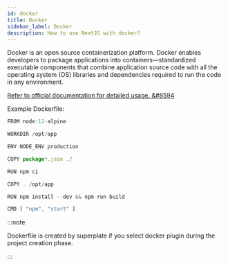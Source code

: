 ```yaml
---
id: docker
title: Docker
sidebar_label: Docker
description: How to use NextJS with docker?
---
```


Docker is an open source containerization platform. Docker enables developers to package applications into containers—standardized executable components that combine application source code with all the operating system (OS) libraries and dependencies required to run the code in any environment.

[Refer to official documentation for detailed usage. &#8594](https://docs.docker.com)

Example Dockerfile:

```js title="Dockerfile"
FROM node:12-alpine

WORKDIR /opt/app

ENV NODE_ENV production

COPY package*.json ./

RUN npm ci 

COPY . /opt/app

RUN npm install --dev && npm run build

CMD [ "npm", "start" ]
```

:::note

Dockerfile is created by superplate if you select docker plugin during the project creation phase.

:::
